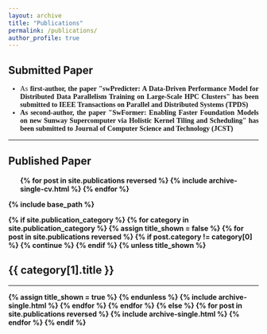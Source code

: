 ```yaml
---
layout: archive
title: "Publications"
permalink: /publications/
author_profile: true
---
```


## Submitted Paper

<div style="font-family: 'Times New Roman', Times, serif; text-align: justify;">
<ul>
    <li>As <b>first-author<b>, the paper "swPredicter: A Data-Driven Performance Model for Distributed Data Parallelism Training on Large-Scale HPC Clusters" has been submitted to IEEE Transactions on Parallel and Distributed Systems <b>(TPDS)<b></li>
    <li>As <b>second-author<b>, the paper "SwFormer: Enabling Faster Foundation Models on new Sunway Supercomputer via Holistic Kernel Tiling and Scheduling" has been submitted to Journal of Computer Science and Technology <b>(JCST)<b></li>
</ul>
</div>


********************************************************
## Published Paper
<ul>{% for post in site.publications reversed %}
  {% include archive-single-cv.html %}
  {% endfor %}</ul>



<!-- {% if site.author.googlescholar %}
  <div class="wordwrap">You can also find my articles on <a href="{{site.author.googlescholar}}">my Google Scholar profile</a>.</div>
{% endif %} -->

{% include base_path %}

<!-- New style rendering if publication categories are defined -->
{% if site.publication_category %}
  {% for category in site.publication_category  %}
    {% assign title_shown = false %}
    {% for post in site.publications reversed %}
      {% if post.category != category[0] %}
        {% continue %}
      {% endif %}
      {% unless title_shown %}
        <h2>{{ category[1].title }}</h2><hr />
        {% assign title_shown = true %}
      {% endunless %}
      {% include archive-single.html %}
    {% endfor %}
  {% endfor %}
{% else %}
  {% for post in site.publications reversed %}
    {% include archive-single.html %}
  {% endfor %}
{% endif %}


